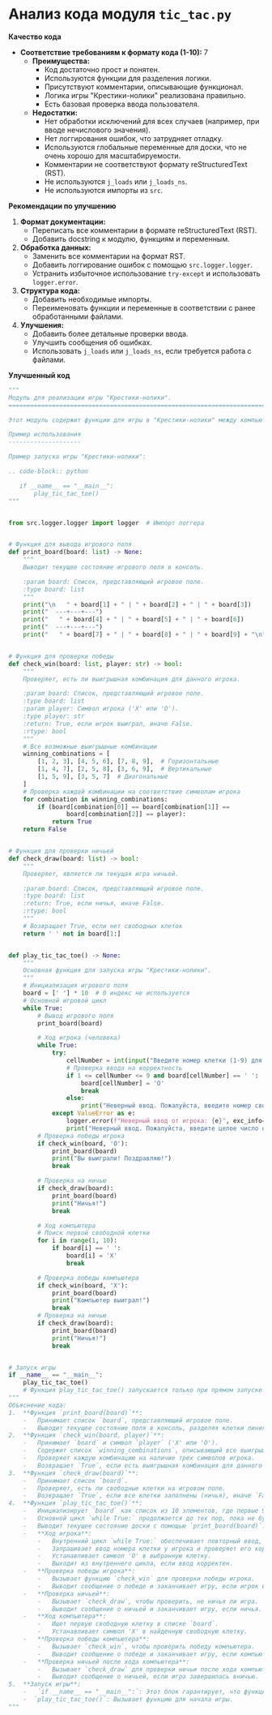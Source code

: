 # Анализ кода модуля `tic_tac.py`

**Качество кода**

-  **Соответствие требованиям к формату кода (1-10):** 7
    -   **Преимущества:**
        -   Код достаточно прост и понятен.
        -   Используются функции для разделения логики.
        -   Присутствуют комментарии, описывающие функционал.
        -   Логика игры "Крестики-нолики" реализована правильно.
        -   Есть базовая проверка ввода пользователя.
    -   **Недостатки:**
        -   Нет обработки исключений для всех случаев (например, при вводе нечислового значения).
        -   Нет логгирования ошибок, что затрудняет отладку.
        -   Используются глобальные переменные для доски, что не очень хорошо для масштабируемости.
        -   Комментарии не соответствуют формату reStructuredText (RST).
        -   Не используются `j_loads` или `j_loads_ns`.
        -   Не используются импорты из `src`.

**Рекомендации по улучшению**

1.  **Формат документации:**
    -   Переписать все комментарии в формате reStructuredText (RST).
    -   Добавить docstring к модулю, функциям и переменным.
2.  **Обработка данных:**
    -   Заменить все комментарии на формат RST.
    -   Добавить логгирование ошибок с помощью `src.logger.logger`.
    -   Устранить избыточное использование `try-except` и использовать `logger.error`.
3.  **Структура кода:**
    -   Добавить необходимые импорты.
    -   Переименовать функции и переменные в соответствии с ранее обработанными файлами.
4.  **Улучшения:**
    -   Добавить более детальные проверки ввода.
    -   Улучшить сообщения об ошибках.
    -   Использовать `j_loads` или `j_loads_ns`, если требуется работа с файлами.

**Улучшенный код**
```python
"""
Модуль для реализации игры "Крестики-нолики".
=========================================================================================

Этот модуль содержит функции для игры в "Крестики-нолики" между компьютером и игроком.

Пример использования
--------------------

Пример запуска игры "Крестики-нолики":

.. code-block:: python

   if __name__ == "__main__":
       play_tic_tac_toe()
"""


from src.logger.logger import logger  # Импорт логгера


# Функция для вывода игрового поля
def print_board(board: list) -> None:
    """
    Выводит текущее состояние игрового поля в консоль.

    :param board: Список, представляющий игровое поле.
    :type board: list
    """
    print("\n   " + board[1] + " | " + board[2] + " | " + board[3])
    print("  ---+---+---")
    print("   " + board[4] + " | " + board[5] + " | " + board[6])
    print("  ---+---+---")
    print("   " + board[7] + " | " + board[8] + " | " + board[9] + "\n")


# Функция для проверки победы
def check_win(board: list, player: str) -> bool:
    """
    Проверяет, есть ли выигрышная комбинация для данного игрока.

    :param board: Список, представляющий игровое поле.
    :type board: list
    :param player: Символ игрока ('X' или 'O').
    :type player: str
    :return: True, если игрок выиграл, иначе False.
    :rtype: bool
    """
    # Все возможные выигрышные комбинации
    winning_combinations = [
        [1, 2, 3], [4, 5, 6], [7, 8, 9],  # Горизонтальные
        [1, 4, 7], [2, 5, 8], [3, 6, 9],  # Вертикальные
        [1, 5, 9], [3, 5, 7]  # Диагональные
    ]
    # Проверка каждой комбинации на соответствие символам игрока
    for combination in winning_combinations:
        if (board[combination[0]] == board[combination[1]] ==
                board[combination[2]] == player):
            return True
    return False


# Функция для проверки ничьей
def check_draw(board: list) -> bool:
    """
    Проверяет, является ли текущая игра ничьей.

    :param board: Список, представляющий игровое поле.
    :type board: list
    :return: True, если ничья, иначе False.
    :rtype: bool
    """
    # Возвращает True, если нет свободных клеток
    return ' ' not in board[1:]


def play_tic_tac_toe() -> None:
    """
    Основная функция для запуска игры "Крестики-нолики".
    """
    # Инициализация игрового поля
    board = [' '] * 10  # 0 индекс не используется
    # Основной игровой цикл
    while True:
        # Вывод игрового поля
        print_board(board)

        # Ход игрока (человека)
        while True:
            try:
                cellNumber = int(input("Введите номер клетки (1-9) для 'O': "))
                # Проверка ввода на корректность
                if 1 <= cellNumber <= 9 and board[cellNumber] == ' ':
                    board[cellNumber] = 'O'
                    break
                else:
                    print("Неверный ввод. Пожалуйста, введите номер свободной клетки от 1 до 9.")
            except ValueError as e:
                logger.error(f"Неверный ввод от игрока: {e}", exc_info=True) # Логгирование ошибки ввода
                print("Неверный ввод. Пожалуйста, введите целое число от 1 до 9.")
        # Проверка победы игрока
        if check_win(board, 'O'):
            print_board(board)
            print("Вы выиграли! Поздравляю!")
            break

        # Проверка на ничью
        if check_draw(board):
            print_board(board)
            print("Ничья!")
            break

        # Ход компьютера
        # Поиск первой свободной клетки
        for i in range(1, 10):
            if board[i] == ' ':
                board[i] = 'X'
                break

        # Проверка победы компьютера
        if check_win(board, 'X'):
            print_board(board)
            print("Компьютер выиграл!")
            break
        # Проверка на ничью
        if check_draw(board):
            print_board(board)
            print("Ничья!")
            break


# Запуск игры
if __name__ == "__main__":
    play_tic_tac_toe()
    # Функция play_tic_tac_toe() запускается только при прямом запуске скрипта
"""
Объяснение кода:
1.  **Функция `print_board(board)`**:
    -   Принимает список `board`, представляющий игровое поле.
    -   Выводит текущее состояние поля в консоль, разделяя клетки линиями.
2.  **Функция `check_win(board, player)`**:
    -   Принимает `board` и символ `player` ('X' или 'O').
    -   Содержит список `winning_combinations`, описывающий все выигрышные комбинации.
    -   Проверяет каждую комбинацию на наличие трех символов игрока.
    -   Возвращает `True`, если есть выигрышная комбинация для данного игрока, иначе `False`.
3.  **Функция `check_draw(board)`**:
    -   Принимает список `board`.
    -   Проверяет, есть ли свободные клетки на игровом поле.
    -   Возвращает `True`, если все клетки заполнены (ничья), иначе `False`.
4.  **Функция `play_tic_tac_toe()`**:
    -   Инициализирует `board` как список из 10 элементов, где первые 9 представляют клетки, а 0 не используется.
    -   Основной цикл `while True:` продолжается до тех пор, пока не будет объявлен победитель или не будет ничья.
    -   Выводит текущее состояние доски с помощью `print_board(board)`.
    -   **Ход игрока**:
        -   Внутренний цикл `while True:` обеспечивает повторный ввод, пока не будет введен корректный ход.
        -   Запрашивает ввод номера клетки у игрока и проверяет его корректность (число от 1 до 9 и клетка свободна).
        -   Устанавливает символ 'O' в выбранную клетку.
        -   Выходит из внутреннего цикла, если ввод корректен.
    -   **Проверка победы игрока**:
        -   Вызывает функцию `check_win` для проверки победы игрока.
        -   Выводит сообщение о победе и заканчивает игру, если игрок выиграл.
    -   **Проверка ничьей**:
        -   Вызывает `check_draw`, чтобы проверить, не ничья ли игра.
        -   Выводит сообщение о ничьей и заканчивает игру, если ничья.
    -   **Ход компьютера**:
        -   Ищет первую свободную клетку в списке `board`.
        -   Устанавливает символ 'X' в найденную свободную клетку.
    -   **Проверка победы компьютера**:
        -   Вызывает `check_win`, чтобы проверить победу компьютера.
        -   Выводит сообщение о победе и заканчивает игру, если компьютер выиграл.
    -   **Проверка ничьей после хода компьютера**:
        -   Вызывает `check_draw` для проверки ничьи после хода компьютера.
        -   Выводит сообщение о ничьей, если игра завершилась вничью.
5.  **Запуск игры**:
    -   `if __name__ == "__main__":`: Этот блок гарантирует, что функция `play_tic_tac_toe()` будет запущена, только если файл исполняется напрямую, а не импортируется как модуль.
    -  `play_tic_tac_toe()`: Вызывает функцию для начала игры.
"""
```